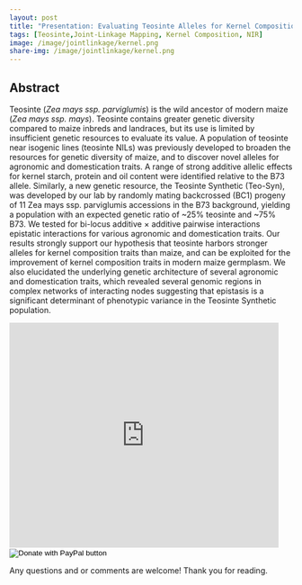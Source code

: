 ```yaml
---
layout: post
title: "Presentation: Evaluating Teosinte Alleles for Kernel Compositionn Traits in Maize"
tags: [Teosinte,Joint-Linkage Mapping, Kernel Composition, NIR]
image: /image/jointlinkage/kernel.png
share-img: /image/jointlinkage/kernel.png
---
```


## Abstract

Teosinte (*Zea mays ssp. parviglumis*) is the wild ancestor of modern maize (*Zea mays ssp. mays*). Teosinte contains greater genetic diversity compared to maize inbreds and landraces, but its use is limited by insufficient genetic resources to evaluate its value. A population of teosinte near isogenic lines (teosinte NILs) was previously developed to broaden the resources for genetic diversity of maize, and to discover novel alleles for agronomic and domestication traits. A range of strong additive allelic effects for kernel starch, protein and oil content were identified relative to the B73 allele. Similarly, a new genetic resource, the Teosinte Synthetic (Teo-Syn), was developed by our lab by randomly mating backcrossed (BC1) progeny of 11 Zea mays ssp. parviglumis accessions in the B73 background, yielding a population with an expected genetic ratio of ~25% teosinte and ~75% B73. We tested for bi-locus additive × additive pairwise interactions epistatic interactions for various agronomic and domestication traits.  Our results strongly support our hypothesis that teosinte harbors stronger alleles for kernel composition traits than maize, and can be exploited for the improvement of kernel composition traits in modern maize germplasm. We also elucidated the underlying genetic architecture of several agronomic and domestication traits, which revealed several genomic regions in complex networks of interacting nodes suggesting that epistasis is a significant determinant of phenotypic variance in the Teosinte Synthetic population.

<iframe src="https://www.slideshare.net/AviKarn/slideshelf" width="600" height="400" style="max-width:95%"  frameborder="0" marginwidth="0" marginheight="0" scrolling="no" style="border:none;" allowfullscreen webkitallowfullscreen mozallowfullscreen></iframe>   
<form action="https://www.paypal.com/cgi-bin/webscr" method="post" target="_top">
<input type="hidden" name="cmd" value="_donations" />
<input type="hidden" name="business" value="8ZF7YRTZ42EKU" />
<input type="hidden" name="item_name" value="To support education for all." />
<input type="hidden" name="currency_code" value="USD" />
<input type="image" src="https://www.paypalobjects.com/en_US/i/btn/btn_donateCC_LG.gif" border="0" name="submit" title="PayPal - The safer, easier way to pay online!" alt="Donate with PayPal button" />
<img alt="" border="0" src="https://www.paypal.com/en_US/i/scr/pixel.gif" width="1" height="1" />
</form>

Any questions and or comments are welcome! Thank you for reading.

<!-- Global site tag (gtag.js) - Google Analytics -->
<script async src="https://www.googletagmanager.com/gtag/js?id=UA-123359651-1"></script>
<script>
  window.dataLayer = window.dataLayer || [];
  function gtag(){dataLayer.push(arguments);}
  gtag('js', new Date());
  gtag('config', 'UA-123359651-1');
</script>

<script async src="//pagead2.googlesyndication.com/pagead/js/adsbygoogle.js"></script>
<script>
  (adsbygoogle = window.adsbygoogle || []).push({
    google_ad_client: "ca-pub-5126027065024936",
    enable_page_level_ads: true
  });
</script>

